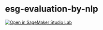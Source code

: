 # esg-evaluation-by-nlp

[![Open in SageMaker Studio Lab](https://studiolab.sagemaker.aws/studiolab.svg)](https://studiolab.sagemaker.aws/import/github/icoxfog417/esg-evaluation-by-nlp/blob/master/notebooks/check_esg_evaluation_automatically_lab.ipynb)
